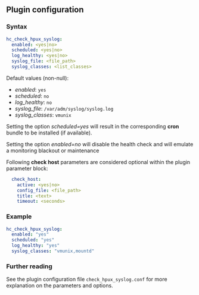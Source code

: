 ## Plugin configuration

### Syntax

```yaml
hc_check_hpux_syslog:
  enabled: <yes|no>
  scheduled: <yes|no>
  log_healthy: <yes|no>
  syslog_file: <file_path>
  syslog_classes: <list_classes>
```

Default values (non-null):
* *enabled*: `yes`
* *scheduled*: `no`
* *log_healthy*: `no`
* *syslog_file*: `/var/adm/syslog/syslog.log`
* *syslog_classes*: `vmunix`

Setting the option *scheduled=yes* will result in the corresponding **cron** bundle to be installed (if available).

Setting the option *enabled=no* will disable the health check and will emulate a monitoring blackout or maintenance

Following **check host** parameters are considered optional within the plugin parameter block:

```yaml
  check_host:
    active: <yes|no>
    config_file: <file_path>
    title: <text>
    timeout: <seconds>
```

### Example

```yaml
hc_check_hpux_syslog:
  enabled: "yes"
  scheduled: "yes"    
  log_healthy: "yes"
  syslog_classes: "vmunix,mountd"
```

### Further reading

See the plugin configuration file `check_hpux_syslog.conf` for more explanation on the parameters and options.
